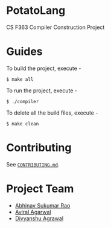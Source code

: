 # PotatoLang
CS F363 Compiler Construction Project

# Guides

To build the project, execute -
  ```
  $ make all
  ```

To run the project, execute -
  ```
  $ ./compiler
  ```
  
To delete all the build files, execute -
  ```
  $ make clean
  ```

# Contributing
See [`CONTRIBUTING.md`](CONTRIBUTING.md).

# Project Team
+ [Abhinav Sukumar Rao](https://github.com/AetherPrior/)
+ [Aviral Agarwal](https://github.com/Aviral14)
+ [Divyanshu Agrawal](https://github.com/agrawal-d)
